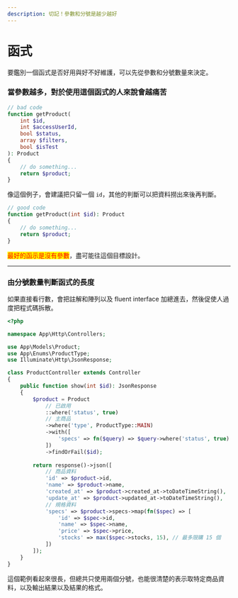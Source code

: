 ```yaml
---
description: 切記！參數和分號是越少越好
---
```


# 函式

要鑑別一個函式是否好用與好不好維護，可以先從參數和分號數量來決定。

### 當參數越多，對於使用這個函式的人來說會越痛苦

```php
// bad code
function getProduct(
    int $id,
    int $accessUserId,
    bool $status,
    array $filters,
    bool $isTest
): Product
{
    // do something...
    return $product;
}
```

像這個例子，會建議把只留一個 `id`，其他的判斷可以把資料撈出來後再判斷。

```php
// good code
function getProduct(int $id): Product
{
    // do something...
    return $product;
}
```

<mark style="color:red;">最好的函示是沒有參數</mark>，盡可能往這個目標設計。

***

### 由分號數量判斷函式的長度

如果直接看行數，會把註解和陣列以及 fluent interface 加總進去，然後促使人過度把程式碼拆散。

```php
<?php

namespace App\Http\Controllers;

use App\Models\Product;
use App\Enums\ProductType;
use Illuminate\Http\JsonResponse;

class ProductController extends Controller
{
    public function show(int $id): JsonResponse
    {
        $product = Product
            // 已啟用
            ::where('status', true)
            // 主商品
            ->where('type', ProductType::MAIN)
            ->with([
                'specs' => fn($query) => $query->where('status', true)
            ])
            ->findOrFail($id);
    
        return response()->json([
            // 商品資料
            'id' => $product->id,
            'name' => $product->name,
            'created_at' => $product->created_at->toDateTimeString(),
            'update_at' => $product->updated_at->toDateTimeString(),
            // 規格資料
            'specs' => $product->specs->map(fn($spec) => [
                'id' => $spec->id,
                'name' => $spec->name,
                'price' => $spec->price,
                'stocks' => max($spec->stocks, 15), // 最多限購 15 個
            ])
        ]);
    }
}
```

這個範例看起來很長，但總共只使用兩個分號，也能很清楚的表示取特定商品資料，以及輸出結果以及結果的格式。
